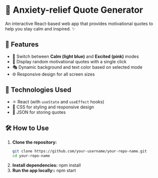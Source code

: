 # 🌟 Anxiety-relief Quote Generator

An interactive React-based web app that provides motivational quotes to help you stay calm and inspired. ✨

## 🚀 Features
- 🎨 Switch between **Calm (light blue)** and **Excited (pink)** modes
- 💬 Display random motivational quotes with a single click
- 🎭 Dynamic background and text color based on selected mode
- 🌐 Responsive design for all screen sizes

## 🎯 Technologies Used
- ⚛️ React (with `useState` and `useEffect` hooks)
- 🎨 CSS for styling and responsive design
- 💾 JSON for storing quotes

## 🛠️ How to Use
1. **Clone the repository:**
   ```bash
   git clone https://github.com/your-username/your-repo-name.git
   cd your-repo-name
2. **Install dependencies:**
   npm install
3. **Run the app locally::**
   npm start
